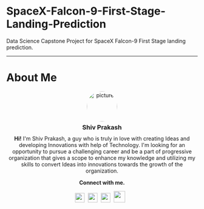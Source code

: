 # SpaceX-Falcon-9-First-Stage-Landing-Prediction
Data Science Capstone Project for SpaceX Falcon-9 First Stage landing prediction.


<hr>
<h1>About Me </h1>

<center>
    <img src="https://media-exp1.licdn.com/dms/image/C5103AQEgE5y5PWLcbA/profile-displayphoto-shrink_800_800/0/1582881994900?e=1650499200&v=beta&t=GU5A3STgP5fUbCZJ2TlFjnsx0qWJzwp3O-UfmdGzEHw" style="width:80px; height:80px; border-radius:40px" alt="picture"/>
    <h3 style="margin-top:5px" ><center>Shiv Prakash</center></h3>
    <p style="margin-top:-5px;" ><center><b>Hi!</b> I'm Shiv Prakash, a guy who is truly in love with creating Ideas and developing Innovations with help of Technology. I'm looking for an opportunity to pursue a challenging career and be a part of progressive organization that gives a scope to enhance my knowledge and utilizing my skills to convert Ideas into innovations towards the growth of the organization.</center></p>
    <div style="margin-top:0px">
        <p><center><b>Connect with me.</b></center></p>
        <div style="display:inline-block;margin-right:5px">
            <a href="https://www.linkedin.com/in/iamshivprakash" style="text-decoration:none; margin-right:5px"><img src="https://cdn-icons-png.flaticon.com/512/174/174857.png" style="width:25px; height:25px"></a>
          <a href="https://www.github.com/iamshivprakash" style="text-decoration:none; margin-right:5px"><img src="https://cdn-icons-png.flaticon.com/512/733/733609.png" style="width:25px; height:25px"></a>
          <a href="https://www.instagram.com/shi_pra_" style="text-decoration:none; margin-right:5px"><img src="https://cdn-icons-png.flaticon.com/512/174/174855.png" style="width:25px; height:25px"></a>
                      <a href="https://www.kaggle.com/shivprakash21" style="text-decoration:none; margin-right:5px"><img src="https://storage.googleapis.com/kaggle-avatars/images/default-thumb.png" style="width:30px; height:30px"></a>
        </div>
    </div>
</center>
